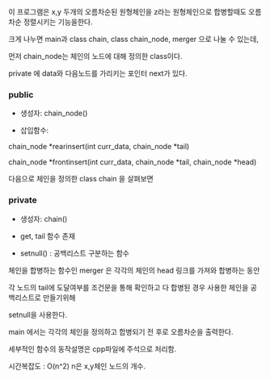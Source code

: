 이 프로그램은 x,y 두개의 오름차순된 원형체인을 z라는 원형체인으로 합병할때도 오름차순 정렬시키는 기능을한다.

크게 나누면 main과 class chain, class chain_node,  merger 으로 나눌 수 있는데, 

먼저 chain_node는 체인의 노드에 대해 정의한 class이다.

private 에 data와 다음노드를 가리키는 포인터 next가 있다.

<h3>public</h3>  

- 생성자: chain_node()

- 삽입함수: 

chain_node *rearinsert(int curr_data, chain_node *tail)

chain_node *frontinsert(int curr_data, chain_node *tail, chain_node *head)

다음으로 체인을 정의한 class chain 을 살펴보면

<h3>private</h3>  

- 생성자: chain()

- get, tail 함수 존재

- setnull() :  공백리스트 구분하는 함수

체인을 합병하는 함수인 merger 은 각각의 체인의 head 링크를 가져와 합병하는 동안 

각 노드의 tail에 도달여부를 조건문을 통해 확인하고 다 합병된 경우 사용한 체인을 공백리스트로 만들기위해 

setnull을 사용한다.

main 에서는 각각의 체인을 정의하고 합병되기 전 후로 오름차순을 출력한다.

세부적인 함수의 동작설명은 cpp파일에 주석으로 처리함.

시간복잡도 : O(n^2) n은 x,y체인 노드의 개수.
